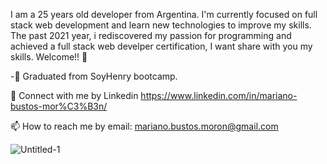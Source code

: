 I am a 25 years old developer from Argentina. I'm currently focused on full stack web development and learn new technologies to improve my skills. The past 2021 year, i rediscovered my passion for programming and achieved a full stack web develper certification, I want share with you my skills. Welcome!! 👋





-🔭 Graduated from SoyHenry bootcamp. 

📝 Connect with me by Linkedin https://www.linkedin.com/in/mariano-bustos-mor%C3%B3n/

📫 How to reach me by email: mariano.bustos.moron@gmail.com


![Untitled-1](https://user-images.githubusercontent.com/82419458/163907642-80af595a-ff0f-4fd6-8eaa-f37d6397a4b1.png)
